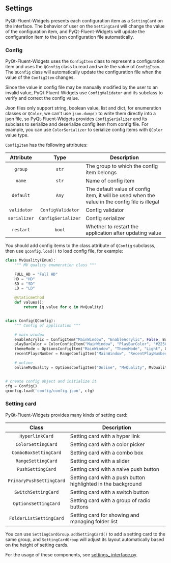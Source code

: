 ## Settings
PyQt-Fluent-Widgets presents each configuration item as a `SettingCard` on the interface. The behavior of user on the `SettingCard` will change the value of the configuration item, and PyQt-Fluent-Widgets will update the configuration item to the json configuration file automatically.

### Config
PyQt-Fluent-Widgets uses the `ConfigItem` class to represent a configuration item and uses the `QConfig` class to read and write the value of `ConfigItem`. The `QConfig` class will automatically update the configuration file when the value of the `ConfigItem` changes.

Since the value in config file may be manually modified by the user to an invalid value, PyQt-Fluent-Widgets use `ConfigValidator` and its subclass to verify and correct the config value.

Json files only support string, boolean value, list and dict, for enumeration classes or `QColor`, we can't use `json.dump()` to write them directly into a json file, so PyQt-Fluent-Widgets provides `ConfigSerializer` and its subclass to serialize and deserialize config item from config file. For example, you can use `ColorSerializer` to serialize config items with `QColor` value type.

`ConfigItem` has the following attributes:

|  Attribute   |        Type        | Description                                                  |
| :----------: | :----------------: | ------------------------------------------------------------ |
|   `group`    |       `str`        | The group to which the config item belongs                   |
|    `name`    |       `str`        | Name of config item                                          |
|  `default`   |       `Any`        | The default value of config item, it will be used when the value in the config file is illegal |
| `validator`  | `ConfigValidator`  | Config validator                                             |
| `serializer` | `ConfigSerializer` | Config serializer                                            |
|  `restart`   |       `bool`       | Whether to restart the application after updating value      |

You should add config items to the class attribute of `QConfig` subclasss,  then use `qconfig.load()` to load config file, for example:

```python
class MvQuality(Enum):
    """ MV quality enumeration class """

    FULL_HD = "Full HD"
    HD = "HD"
    SD = "SD"
    LD = "LD"

    @staticmethod
    def values():
        return [q.value for q in MvQuality]


class Config(QConfig):
    """ Config of application """

    # main window
    enableAcrylic = ConfigItem("MainWindow", "EnableAcrylic", False, BoolValidator())
    playBarColor = ColorConfigItem("MainWindow", "PlayBarColor", "#225C7F")
    themeMode = OptionsConfigItem("MainWindow", "ThemeMode", "Light", OptionsValidator(["Light", "Dark", "Auto"]), restart=True)
    recentPlaysNumber = RangeConfigItem("MainWindow", "RecentPlayNumbers", 300, RangeValidator(10, 300))

    # online
    onlineMvQuality = OptionsConfigItem("Online", "MvQuality", MvQuality.FULL_HD, OptionsValidator(MvQuality), EnumSerializer(MvQuality))


# create config object and initialize it
cfg = Config()
qconfig.load('config/config.json', cfg)
```

### Setting card

PyQt-Fluent-Widgets provides many kinds of setting card:

|          Class           | Description                                                  |
| :----------------------: | ------------------------------------------------------------ |
|     `HyperlinkCard`      | Setting card with a hyper link                               |
|    `ColorSettingCard`    | Setting card with a color picker                             |
|   `ComboBoxSettingCard`  | Setting card with a combo box                                |
|    `RangeSettingCard`    | Setting card with a slider                                   |
|    `PushSettingCard`     | Setting card with a naive push button                        |
| `PrimaryPushSettingCard` | Setting card with a push button highlighted in the background |
|   `SwitchSettingCard`    | Setting card with a switch button                            |
|   `OptionsSettingCard`   | Setting card with a group of radio buttons                   |
| `FolderListSettingCard`  | Setting card for showing and managing folder list            |

You can use `SettingCardGroup.addSettingCard()` to add a setting card to the same group, and `SettingCardGroup` will adjust its layout automatically based on the height of setting cards.

For the usage of these components, see [settings_ interface.py](https://github.com/zhiyiYo/PyQt-Fluent-Widgets/blob/master/examples/settings/setting_interface.py).


